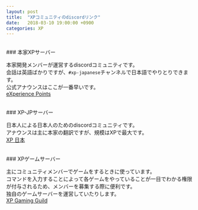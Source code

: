 ```yaml
---
layout: post
title:  "XPコミュニティのdiscordリンク"
date:   2018-03-10 19:00:00 +0900
categories: XP
---
```


<br>
### 本家XPサーバー

本家開発メンバーが運営するdiscordコミュニティです。  
会話は英語ばかりですが、`#xp-japanese`チャンネルで日本語でやりとりできます。  
公式アナウンスはここが一番早いです。  
[eXperience Points][lnk-01]

<br>
### XP-JPサーバー

日本人による日本人のためのdiscordコミュニティです。  
アナウンスは主に本家の翻訳ですが、規模はXPで最大です。  
[XP 日本][lnk-02]

<br>
### XPゲームサーバー

主にコミュニティメンバーでゲームをするときに使っています。  
コマンドを入力することによって各ゲームをやっていることが一目でわかる権限が付与されるため、メンバーを募集する際に便利です。  
独自のゲームサーバーを運営していたりします。  
[XP Gaming Guild][lnk-03]

[lnk-01]: https://discord.gg/Tsukd7Z
[lnk-02]: https://discord.gg/YKJVkYK
[lnk-03]: https://discord.gg/DpG7A44